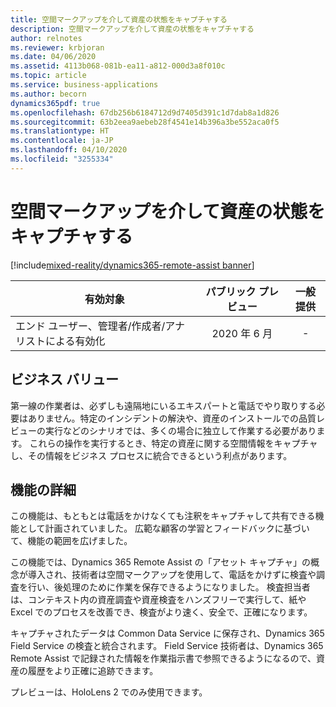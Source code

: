 ```yaml
---
title: 空間マークアップを介して資産の状態をキャプチャする
description: 空間マークアップを介して資産の状態をキャプチャする
author: relnotes
ms.reviewer: krbjoran
ms.date: 04/06/2020
ms.assetid: 4113b068-081b-ea11-a812-000d3a8f010c
ms.topic: article
ms.service: business-applications
ms.author: becorn
dynamics365pdf: true
ms.openlocfilehash: 67db256b6184712d9d7405d391c1d7dab8a1d826
ms.sourcegitcommit: 63b2eea9aebeb28f4541e14b396a3be552aca0f5
ms.translationtype: HT
ms.contentlocale: ja-JP
ms.lasthandoff: 04/10/2020
ms.locfileid: "3255334"
---
```

# <a name="capture-asset-condition-through-spatial-markup"></a>空間マークアップを介して資産の状態をキャプチャする
[!include[mixed-reality/dynamics365-remote-assist banner](../includes/mixed-reality/dynamics365-remote-assist.md)]

| 有効対象    |  パブリック プレビュー | 一般提供 | 
| ---------- | :----------: |:----------: |
|エンド ユーザー、管理者/作成者/アナリストによる有効化|2020 年 6 月| -|


## <a name="business-value"></a>ビジネス バリュー
<!-- bv start -->
第一線の作業者は、必ずしも遠隔地にいるエキスパートと電話でやり取りする必要はありません。特定のインシデントの解決や、資産のインストールでの品質レビューの実行などのシナリオでは、多くの場合に独立して作業する必要があります。 これらの操作を実行するとき、特定の資産に関する空間情報をキャプチャし、その情報をビジネス プロセスに統合できるという利点があります。
<!-- bv end -->



## <a name="feature-details"></a>機能の詳細
<!--feature detail start -->
この機能は、もともとは電話をかけなくても注釈をキャプチャして共有できる機能として計画されていました。 広範な顧客の学習とフィードバックに基づいて、機能の範囲を広げました。 

この機能では、Dynamics 365 Remote Assist の「アセット キャプチャ」の概念が導入され、技術者は空間マークアップを使用して、電話をかけずに検査や調査を行い、後処理のために作業を保存できるようになりました。 検査担当者は、コンテキスト内の資産調査や資産検査をハンズフリーで実行して、紙や Excel でのプロセスを改善でき、検査がより速く、安全で、正確になります。

キャプチャされたデータは Common Data Service に保存され、Dynamics 365 Field Service の検査と統合されます。 Field Service 技術者は、Dynamics 365 Remote Assist で記録された情報を作業指示書で参照できるようになるので、資産の履歴をより正確に追跡できます。

プレビューは、HoloLens 2 でのみ使用できます。
<!--feature detail end -->









